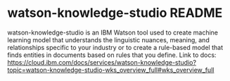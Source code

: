 # watson-knowledge-studio README
watson-knowledge-studio is an IBM Watson tool used to create machine learning model that understands the linguistic nuances, meaning, and relationships specific to your industry or to create a rule-based model that finds entities in documents based on rules that you define.
Link to docs: https://cloud.ibm.com/docs/services/watson-knowledge-studio?topic=watson-knowledge-studio-wks_overview_full#wks_overview_full
